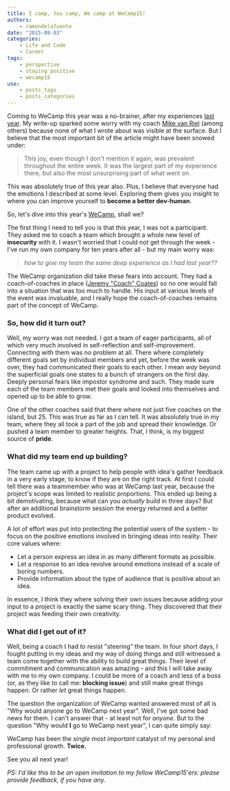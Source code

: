 ```yaml
---
title: I camp, You camp, We camp at WeCamp15!
authors:
    - ramondelafuente
date: "2015-09-03"
categories:
    - Life and Code
    - Career
tags:
    - perspective
    - staying positive
    - wecamp15
use:
    - posts_tags
    - posts_categories
---
```


Coming to WeCamp this year was a no-brainer, after my experiences
[last year](http://dev-human.com/entries/2014/08/31/a-journey-of-emotion-at-wecamp-14/). My write-up sparked some
worry with my coach [Mike van Riel](https://twitter.com/mvriel) (among others) because none of what I wrote about
was visible at the surface. But I believe that the most important bit of the article might have been snowed under:

> This joy, even though I don't mention it again, was prevalent throughout the entire week. It was the largest part
of my experience there, but also the most unsurprising part of what went on.

This was absolutely true of this year also. Plus, I believe that everyone had the emotions I described at some level.
Exploring them gives you insight to where you can improve yourself to **become a better dev-human**.

So, let's dive into this year's [WeCamp](http://weca.mp), shall we?

The first thing I need to tell you is that this year, I was not a participant. They asked me to coach a team which
brought a whole new level of **insecurity** with it. I wasn't worried that I could not get through the week - I've
run my own company for ten years after all - but my main worry was:

> _how to give my team the same deep experience as I had last year??_

The WeCamp organization did take these fears into account. They had a coach-of-coaches in place
([Jeremy "Coach" Coates](https://twitter.com/phpcodemonkey)) so no one would fall into a situation that was too much
to handle. His input at various levels of the event was invaluable, and I really hope the coach-of-coaches remains
part of the concept of WeCamp.

### So, how did it turn out?

Well, my worry was not needed. I got a team of eager participants, all of which very much involved in self-reflection
and self-improvement. Connecting with them was no problem at all. There where completely different goals set by
individual members and yet, before the week was over, they had communicated their goals to each other. I mean _way_
beyond the superficial goals one states to a bunch of strangers on the first day. Deeply personal fears like
impostor syndrome and such. They made sure each of the team members met their goals and looked into themselves
and opened up to be able to grow.

One of the other coaches said that there where not just five coaches on the island, but 25.
This was true as far as I can tell. It was absolutely true in my team, where they all took a part of the
job and spread their knowledge. Or pushed a team member to greater heights. That, I think, is my biggest source
of **pride**.

### What did my team end up building?

The team came up with a project to help people with idea's gather feedback in a very early stage, to know if they
are on the right track. At first I could tell there was a teammember who was at WeCamp last year, because the
project's scope was limited to realistic proportions. This ended up being a bit demotivating, because what can
you _actually_ build in three days? But after an additional brainstorm session the energy returned and a better
product evolved.

A lot of effort was put into protecting the potential users of the system - to focus on the positive emotions
involved in bringing ideas into reality. Their core values where:

- Let a person express an idea in as many different formats as possible.
- Let a response to an idea revolve around emotions instead of a scale of boring numbers.
- Provide information about the type of audience that is positive about an idea.

In essence, I think they where solving their own issues because adding your
input to a project is exactly the same scary thing. They discovered that their project was feeding their own
creativity.

### What did I get out of it?

Well, being a coach I had to resist "steering" the team. In four short days, I fought putting in my
ideas and my way of doing things and still witnessed a team come together with the ability to build great things.
Their level of commitment and communication was amazing - and this I will take away with me to my own company. I
could be more of a coach and less of a boss (or, as they like to call me: **blocking issue**) and still make great
things happen. Or rather _let_ great things happen.

The question the organization of WeCamp wanted answered most of all is "Why would anyone go to WeCamp next year".
Well, I've got some bad news for them. I can't answer that - at least not for *anyone*. But to the question "Why
would **I** go to WeCamp next year", I can quite simply say:

WeCamp has been the _single most important_ catalyst of my personal and professional growth. **Twice.**

See you all next year!


_PS: I'd like this to be an open invitation to my fellow WeCamp15'ers: please provide feedback, if you have any._
